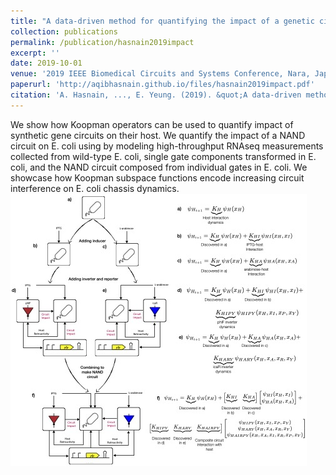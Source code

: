 ```yaml
---
title: "A data-driven method for quantifying the impact of a genetic circuit on its host"
collection: publications
permalink: /publication/hasnain2019impact
excerpt: ''
date: 2019-10-01
venue: '2019 IEEE Biomedical Circuits and Systems Conference, Nara, Japan'
paperurl: 'http://aqibhasnain.github.io/files/hasnain2019impact.pdf'
citation: 'A. Hasnain, ..., E. Yeung. (2019). &quot;A data-driven method for quantifying the impact of a genetic circuit on its host.&quot; <i>2019 IEEE Biomedical Circuits and Systems Conference</i>. 1-4.'
---
```

We show how Koopman operators can be used to quantify impact of synthetic gene circuits on their host. We quantify the impact of a NAND circuit on E. coli using by modeling high-throughput RNAseq measurements collected from wild-type E. coli, single gate components transformed in E. coli, and the NAND circuit composed from individual gates in E. coli. We showcase how Koopman subspace functions encode increasing circuit interference on E. coli chassis dynamics.
![feature](/images/hasnain2019impact_feature.jpg)